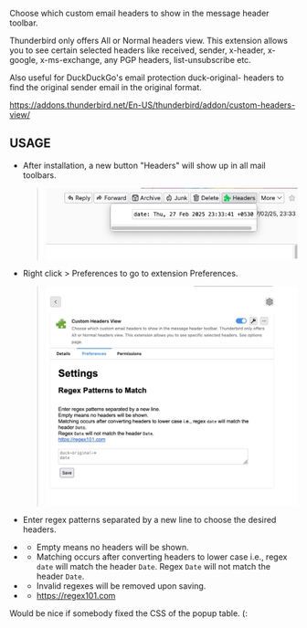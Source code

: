 Choose which custom email headers to show in the message header toolbar.

Thunderbird only offers All or Normal headers view. This extension allows you to see certain selected headers like received, sender, x-header, x-google, x-ms-exchange, any PGP headers, list-unsubscribe etc.

Also useful for DuckDuckGo's email protection duck-original- headers to find the original sender email in the original format.

<https://addons.thunderbird.net/En-US/thunderbird/addon/custom-headers-view/>

## USAGE

- After installation, a new button "Headers" will show up in all mail toolbars.

  > ![screenshot of Popup page](img_popup.jpg)
- Right click > Preferences to go to extension Preferences.

  > ![screenshot of Options page](img_options.jpg)
- Enter regex patterns separated by a new line to choose the desired headers.
- - Empty means no headers will be shown.
- - Matching occurs after converting headers to lower case i.e., regex `date` will match the header `Date`. Regex `Date` will not match the header `Date`.
- - Invalid regexes will be removed upon saving.
- - <https://regex101.com>

Would be nice if somebody fixed the CSS of the popup table. (:
